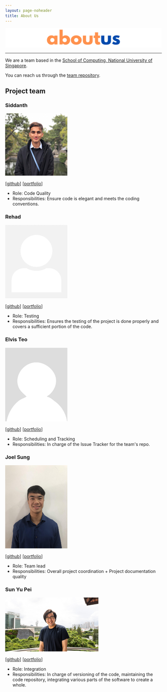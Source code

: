 ```yaml
---
layout: page-noheader
title: About Us
---
```


![about-us](images/aboutus.png)

--------------------------------------------------------------------------------------------------------------------

We are a team based in the [School of Computing, National University of Singapore](http://www.comp.nus.edu.sg).

You can reach us through the [team repository](https://github.com/AY2122S1-CS2103T-T11-1/tp).

## Project team

### Siddanth

<img src="images/wowsiddanth.png" width="200px">

[[github](https://github.com/wowsiddanth)]
[[portfolio](team/wowsiddanth.md)]

* Role: Code Quality
* Responsibilities: Ensure code is elegant and meets the coding conventions.

### Rehad

<img src="images/rehad-a.png" width="200px">

[[github](http://github.com/rehad-a)]
[[portfolio](team/rehad-a.md)]

* Role: Testing
* Responsibilities: Ensures the testing of the project is done properly and covers a sufficient portion of the code.

### Elvis Teo

<img src="images/tlchicken.png" width="200px" height="236px">

[[github](http://github.com/TLChicken)]
[[portfolio](team/tlchicken.md)]

* Role: Scheduling and Tracking
* Responsibilities: In charge of the Issue Tracker for the team's repo.

### Joel Sung

<img src="images/joel-sung.png" width="200px">

[[github](http://github.com/joel-sung)]
[[portfolio](team/joel-sung.md)]

* Role: Team lead
* Responsibilities: Overall project coordination + Project documentation quality

### Sun Yu Pei

<img src="images/syoopie.png" width="300px">

[[github](http://github.com/syoopie)]
[[portfolio](team/syoopie.md)]

* Role: Integration
* Responsibilities: In charge of versioning of the code, maintaining the code repository, integrating various parts of the software to create a whole.

